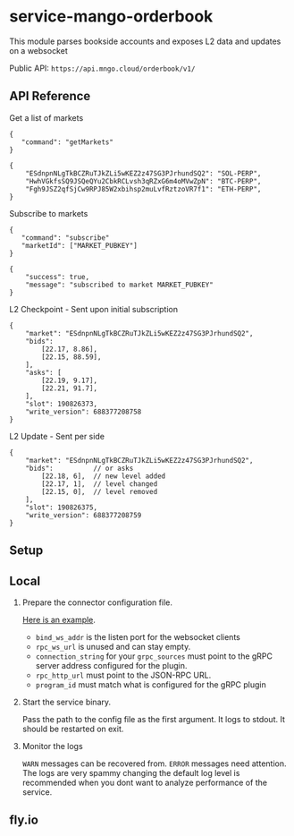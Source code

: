 # service-mango-orderbook

This module parses bookside accounts and exposes L2 data and updates on a websocket

Public API: `https://api.mngo.cloud/orderbook/v1/`

## API Reference

Get a list of markets

```
{
   "command": "getMarkets"
}
```

```
{
    "ESdnpnNLgTkBCZRuTJkZLi5wKEZ2z47SG3PJrhundSQ2": "SOL-PERP",
    "HwhVGkfsSQ9JSQeQYu2CbkRCLvsh3qRZxG6m4oMVwZpN": "BTC-PERP",
    "Fgh9JSZ2qfSjCw9RPJ85W2xbihsp2muLvfRztzoVR7f1": "ETH-PERP",
}
```

Subscribe to markets

```
{
   "command": "subscribe"
   "marketId": ["MARKET_PUBKEY"]
}
```

```
{
    "success": true,
    "message": "subscribed to market MARKET_PUBKEY"
}
```

L2 Checkpoint - Sent upon initial subscription

```
{
    "market": "ESdnpnNLgTkBCZRuTJkZLi5wKEZ2z47SG3PJrhundSQ2",
    "bids":
        [22.17, 8.86],
        [22.15, 88.59],
    ],
    "asks": [
        [22.19, 9.17],
        [22.21, 91.7],
    ],
    "slot": 190826373,
    "write_version": 688377208758
}
```

L2 Update - Sent per side

```
{
    "market": "ESdnpnNLgTkBCZRuTJkZLi5wKEZ2z47SG3PJrhundSQ2",
    "bids":          // or asks
        [22.18, 6],  // new level added
        [22.17, 1],  // level changed
        [22.15, 0],  // level removed
    ],
    "slot": 190826375,
    "write_version": 688377208759
}
```


## Setup

## Local

1. Prepare the connector configuration file.

   [Here is an example](service-mango-orderbook/conf/example-config.toml).

   - `bind_ws_addr` is the listen port for the websocket clients
   - `rpc_ws_url` is unused and can stay empty.
   - `connection_string` for your `grpc_sources` must point to the gRPC server
     address configured for the plugin.
   - `rpc_http_url` must point to the JSON-RPC URL.
   - `program_id` must match what is configured for the gRPC plugin

2. Start the service binary.

   Pass the path to the config file as the first argument. It logs to stdout. It
   should be restarted on exit.

3. Monitor the logs

   `WARN` messages can be recovered from. `ERROR` messages need attention. The
   logs are very spammy changing the default log level is recommended when you
   dont want to analyze performance of the service.

## fly.io

